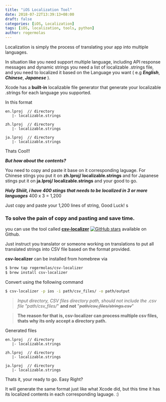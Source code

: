 ```yaml
---
title: "iOS Localization Tool"
date: 2018-07-22T13:39:13+08:00
draft: false
categories: [iOS, Localization]
tags: [iOS, localization, tools, python]
author: rogermolas
---
```


Localization is simply the process of translating your app into multiple languages.

In situation like you need support multiple language, including API response messages and dynamic strings you need a list of localizable .strings file, and you need to localized it based on the Language you want  ( e.g ***English***, ***Chinese***, ***Japanese*** ). 

Xcode has a **built-in** localizable file generator that generate your localizable .strings for each language you supported.

In this format
```
en.lproj  // directory
   |- localizable.strings

zh.lproj  // directory
   |- localizable.strings

ja.lproj  // directory
   |- localizable.strings
```
Thats Cool!!

***But how about the contents?***

You need to copy and paste it base on it corresponding laguage. For Chinese stings you put it on **zh.lproj/ localizable.strings** and  for Japanese stings put it on **ja.lproj/ localizable.strings** and your good to go.

***Holy Shiiit, i have 400 stings that needs to be localized in 3 or more languages*** 400 x  3 = 1,200

Just copy and paste your 1,200 lines of string, Good Luck!
s
### To solve the pain of copy and pasting and save time.

you can use the tool called [**csv-localizer**](https://github.com/rogermolas/csv-localizer) [![GitHub stars](https://img.shields.io/github/stars/badges/shields.svg?style=social&label=Stars)](https://github.com/rogermolas/csv-localizer) available on Github.

Just instruct you translator or someone working on translations to put all translated strings into CSV file based on the format provided.

**csv-localizer** can be installed from homebrew via

```bash
$ brew tap rogermolas/csv-localizer
$ brew install csv-localizer
```

Convert using the following command

```bash
$ csv-localizer -p ios -i path/csv_files/ -o path/output
```
>*Input directory, CSV files directory path, should not include the .csv file*
>*"path/csv_files/*" **and not** "*~~path/csv_files/strings.csv~~*"

>**The reason for that is, csv-localizer can process multiple csv files, thats why its only accept  a directory path.**


Generated files
```
en.lproj  // directory
   |- localizable.strings

zh.lproj  // directory
   |- localizable.strings

ja.lproj  // directory
   |- localizable.strings
```
Thats it,  your ready to go. Easy Right?

It will generate the same format just like what Xcode did, but this time it has its localized contents in each corresponding laguage. :)
